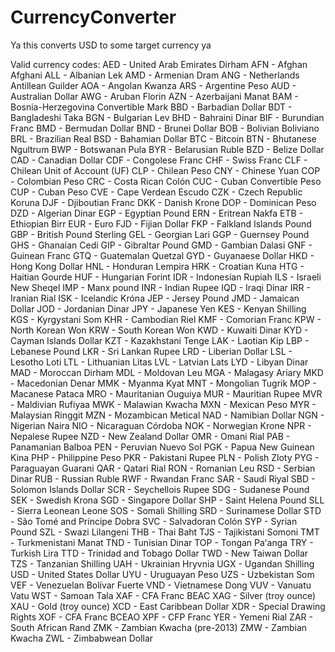 # CurrencyConverter
Ya this converts USD to some target currency ya

Valid currency codes:
AED - United Arab Emirates Dirham
AFN - Afghan Afghani
ALL - Albanian Lek
AMD - Armenian Dram
ANG - Netherlands Antillean Guilder
AOA - Angolan Kwanza
ARS - Argentine Peso
AUD - Australian Dollar
AWG - Aruban Florin
AZN - Azerbaijani Manat
BAM - Bosnia-Herzegovina Convertible Mark
BBD - Barbadian Dollar
BDT - Bangladeshi Taka
BGN - Bulgarian Lev
BHD - Bahraini Dinar
BIF - Burundian Franc
BMD - Bermudan Dollar
BND - Brunei Dollar
BOB - Bolivian Boliviano
BRL - Brazilian Real
BSD - Bahamian Dollar
BTC - Bitcoin
BTN - Bhutanese Ngultrum
BWP - Botswanan Pula
BYR - Belarusian Ruble
BZD - Belize Dollar
CAD - Canadian Dollar
CDF - Congolese Franc
CHF - Swiss Franc
CLF - Chilean Unit of Account (UF)
CLP - Chilean Peso
CNY - Chinese Yuan
COP - Colombian Peso
CRC - Costa Rican Colón
CUC - Cuban Convertible Peso
CUP - Cuban Peso
CVE - Cape Verdean Escudo
CZK - Czech Republic Koruna
DJF - Djiboutian Franc
DKK - Danish Krone
DOP - Dominican Peso
DZD - Algerian Dinar
EGP - Egyptian Pound
ERN - Eritrean Nakfa
ETB - Ethiopian Birr
EUR - Euro
FJD - Fijian Dollar
FKP - Falkland Islands Pound
GBP - British Pound Sterling
GEL - Georgian Lari
GGP - Guernsey Pound
GHS - Ghanaian Cedi
GIP - Gibraltar Pound
GMD - Gambian Dalasi
GNF - Guinean Franc
GTQ - Guatemalan Quetzal
GYD - Guyanaese Dollar
HKD - Hong Kong Dollar
HNL - Honduran Lempira
HRK - Croatian Kuna
HTG - Haitian Gourde
HUF - Hungarian Forint
IDR - Indonesian Rupiah
ILS - Israeli New Sheqel
IMP - Manx pound
INR - Indian Rupee
IQD - Iraqi Dinar
IRR - Iranian Rial
ISK - Icelandic Króna
JEP - Jersey Pound
JMD - Jamaican Dollar
JOD - Jordanian Dinar
JPY - Japanese Yen
KES - Kenyan Shilling
KGS - Kyrgystani Som
KHR - Cambodian Riel
KMF - Comorian Franc
KPW - North Korean Won
KRW - South Korean Won
KWD - Kuwaiti Dinar
KYD - Cayman Islands Dollar
KZT - Kazakhstani Tenge
LAK - Laotian Kip
LBP - Lebanese Pound
LKR - Sri Lankan Rupee
LRD - Liberian Dollar
LSL - Lesotho Loti
LTL - Lithuanian Litas
LVL - Latvian Lats
LYD - Libyan Dinar
MAD - Moroccan Dirham
MDL - Moldovan Leu
MGA - Malagasy Ariary
MKD - Macedonian Denar
MMK - Myanma Kyat
MNT - Mongolian Tugrik
MOP - Macanese Pataca
MRO - Mauritanian Ouguiya
MUR - Mauritian Rupee
MVR - Maldivian Rufiyaa
MWK - Malawian Kwacha
MXN - Mexican Peso
MYR - Malaysian Ringgit
MZN - Mozambican Metical
NAD - Namibian Dollar
NGN - Nigerian Naira
NIO - Nicaraguan Córdoba
NOK - Norwegian Krone
NPR - Nepalese Rupee
NZD - New Zealand Dollar
OMR - Omani Rial
PAB - Panamanian Balboa
PEN - Peruvian Nuevo Sol
PGK - Papua New Guinean Kina
PHP - Philippine Peso
PKR - Pakistani Rupee
PLN - Polish Zloty
PYG - Paraguayan Guarani
QAR - Qatari Rial
RON - Romanian Leu
RSD - Serbian Dinar
RUB - Russian Ruble
RWF - Rwandan Franc
SAR - Saudi Riyal
SBD - Solomon Islands Dollar
SCR - Seychellois Rupee
SDG - Sudanese Pound
SEK - Swedish Krona
SGD - Singapore Dollar
SHP - Saint Helena Pound
SLL - Sierra Leonean Leone
SOS - Somali Shilling
SRD - Surinamese Dollar
STD - São Tomé and Príncipe Dobra
SVC - Salvadoran Colón
SYP - Syrian Pound
SZL - Swazi Lilangeni
THB - Thai Baht
TJS - Tajikistani Somoni
TMT - Turkmenistani Manat
TND - Tunisian Dinar
TOP - Tongan Paʻanga
TRY - Turkish Lira
TTD - Trinidad and Tobago Dollar
TWD - New Taiwan Dollar
TZS - Tanzanian Shilling
UAH - Ukrainian Hryvnia
UGX - Ugandan Shilling
USD - United States Dollar
UYU - Uruguayan Peso
UZS - Uzbekistan Som
VEF - Venezuelan Bolívar Fuerte
VND - Vietnamese Dong
VUV - Vanuatu Vatu
WST - Samoan Tala
XAF - CFA Franc BEAC
XAG - Silver (troy ounce)
XAU - Gold (troy ounce)
XCD - East Caribbean Dollar
XDR - Special Drawing Rights
XOF - CFA Franc BCEAO
XPF - CFP Franc
YER - Yemeni Rial
ZAR - South African Rand
ZMK - Zambian Kwacha (pre-2013)
ZMW - Zambian Kwacha
ZWL - Zimbabwean Dollar
